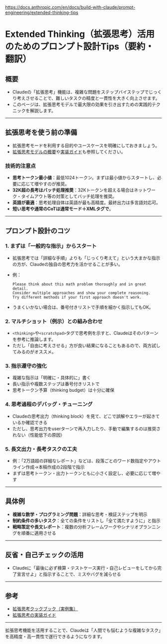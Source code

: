 https://docs.anthropic.com/en/docs/build-with-claude/prompt-engineering/extended-thinking-tips

# Extended Thinking（拡張思考）活用のためのプロンプト設計Tips（要約・翻訳）

## 概要

- Claudeの「拡張思考」機能は、複雑な問題をステップバイステップでじっくり考えさせることで、難しいタスクの精度と一貫性を大きく向上させます。
- このページは、拡張思考モデルで最大限の効果を引き出すための実践的テクニックを解説します。

---

## 拡張思考を使う前の準備

- 拡張思考モードを利用する目的やユースケースを明確にしておきましょう。
- [拡張思考モデルの概要](https://docs.anthropic.com/en/docs/about-claude/models/extended-thinking-models)や[実装ガイド](https://docs.anthropic.com/en/docs/build-with-claude/extended-thinking)も参照してください。

### 技術的注意点

- **思考トークン最小値**：最低1024トークン。まずは最小値からスタートし、必要に応じて増やすのが推奨。
- **32K超の長考はバッチ処理推奨**：32Kトークンを超える場合はネットワーク・タイムアウト等の対策としてバッチ処理を推奨。
- **英語が最適**：思考処理自体は英語が最も高精度。最終出力は多言語対応可。
- **短い思考や通常のCoTは通常モード＋XMLタグで**。

---

## プロンプト設計のコツ

### 1. **まずは「一般的な指示」からスタート**

- 拡張思考では「詳細な手順」よりも「じっくり考えて」という大まかな指示の方が、Claudeの独自の思考力を活かせることが多い。
- 例：  
  ```
  Please think about this math problem thoroughly and in great detail.
  Consider multiple approaches and show your complete reasoning.
  Try different methods if your first approach doesn't work.
  ```

- うまくいかない場合は、番号付きリストで手順を細かく指示してもOK。

### 2. **マルチショット（例示）との組み合わせ**

- `<thinking>`や`<scratchpad>`タグで思考例を示すと、Claudeはそのパターンを参考に推論します。
- ただし「自由に考えさせる」方が良い結果になることもあるので、両方試してみるのがオススメ。

### 3. **指示遵守の強化**

- 複雑な指示は「明確に・具体的に」書く
- 長い指示や複数ステップは番号付きリストで
- 思考トークン予算（thinking budget）は十分に確保

### 4. **思考過程のデバッグ・チューニング**

- Claudeの思考出力（thinking block）を見て、どこで誤解やエラーが起きているか確認できる
- ただし、思考出力をuserターンで再入力したり、手動で編集するのは推奨されない（性能低下の原因）

### 5. **長文出力・長考タスクの工夫**

- 例：「2万語超の詳細なレポート」などは、段落ごとのワード数指定やアウトライン作成→本稿作成の2段階で指示
- まずは思考トークン・出力トークンともに小さく設定し、必要に応じて増やす

---

## 具体例

- **複雑な数学・プログラミング問題**：詳細な思考・検証ステップを明示
- **制約条件の多いタスク**：全ての条件をリストし「全て満たすように」と指示
- **戦略策定や長文レポート**：複数の分析フレームワークやシナリオプランニングを順番に適用させる

---

## 反省・自己チェックの活用

- Claudeに「最後に必ず検算・テストケース実行・自己レビューをしてから完了宣言せよ」と指示することで、ミスやバグを減らせる

---

## 参考

- [拡張思考クックブック（実例集）](https://github.com/anthropics/anthropic-cookbook/tree/main/extended_thinking)
- [拡張思考の実装ガイド](https://docs.anthropic.com/en/docs/build-with-claude/extended-thinking)

---

拡張思考機能を活用することで、Claudeは「人間でも悩むような複雑なタスク」を高精度・高一貫性で遂行できるようになります。